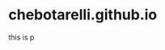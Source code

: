 <html>
  <h1>chebotarelli.github.io</h1>
  <style>
    p.center {
      color: red;
    }
  </style>
  <p>this is p</p>

</html>
